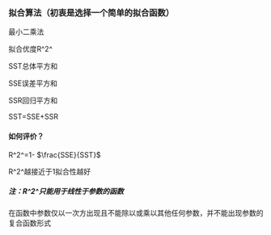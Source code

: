 ### 拟合算法（初衷是选择一个简单的拟合函数）

最小二乘法

拟合优度R^2^

SST总体平方和

SSE误差平方和

SSR回归平方和

SST=SSE+SSR

#### 如何评价？

R^2^=1- $\frac{SSE}{SST}$   

R^2^越接近于1拟合性越好

##### 注：R^2^只能用于线性于参数的函数

在函数中参数仅以一次方出现且不能除以或乘以其他任何参数，并不能出现参数的复合函数形式



